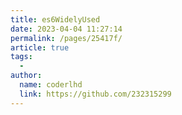 ```yaml
---
title: es6WidelyUsed
date: 2023-04-04 11:27:14
permalink: /pages/25417f/
article: true
tags:
  -
author:
  name: coderlhd
  link: https://github.com/232315299
---
```

